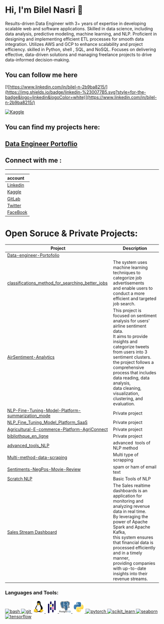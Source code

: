 <h1 align="left">Hi, I'm Bilel Nasri 👋</h1> 
Results-driven Data Engineer with 3+ years of expertise in developing scalable web and software applications. Skilled in data science, including data analysis, predictive modeling, machine learning, and NLP. Proficient in designing and implementing efficient ETL processes for smooth data integration. Utilizes AWS and GCP to enhance scalability and project efficiency. skilled in Python, shell , SQL, and NoSQL. Focuses on delivering effective, data-driven solutions and managing freelance projects to drive data-informed decision-making.

## You can follow me here

[![https://www.linkedin.com/in/bilel-n-2b9ba8215/](https://img.shields.io/badge/linkedin-%230077B5.svg?style=for-the-badge&logo=linkedin&logoColor=white)](https://www.linkedin.com/in/bilel-n-2b9ba8215/)

[![Kaggle](https://img.shields.io/badge/Kaggle-035a7d?style=for-the-badge&logo=kaggle&logoColor=white)](https://www.kaggle.com/bilelnasri)

## You can find my projects here:

## [Data Engineer Portoflio](https://github.com/biso1991/-Data-engineer-Portofolio)

## **Connect with me :**

---

| account                                                          |
| :--------------------------------------------------------------- |
| [Linkedin](https://www.linkedin.com/in/bilel-n-2b9ba8215/)          |
| [Kaggle](https://www.kaggle.com/bilelnasri)                         |
| [GitLab](https://gitlab.com/bisonasri1991/)                         |
| [Twitter](https://x.com/bilelnasri20)                               |
| [FaceBook](https://www.facebook.com/profile.php?id=100007501849384) |

# Open Soruce & Private Projects:

| Project                                                                                                                          | Description                                                                                                                                                                                                                                                                                                                                                |
| -------------------------------------------------------------------------------------------------------------------------------- | ---------------------------------------------------------------------------------------------------------------------------------------------------------------------------------------------------------------------------------------------------------------------------------------------------------------------------------------------------------- |
| [Data-engineer-Portofolio](https://github.com/biso1991/-Data-engineer-Portofolio)                                                   |                                                                                                                                                                                                                                                                                                                                                            |
| [classifications_method_for_searching_better_jobs](https://github.com/biso1991/classifications_method_for_searching_better_jobs-)   | The system uses machine learning techniques to categorize job advertisements<br />and enable users to conduct a more efficient and targeted job search.                                                                                                                                                                                                    |
| [AirSentiment-Analytics](https://github.com/biso1991/AirSentiment-Analytics)                                                        | This project is focused on sentiment analysis for users' airline sentiment data.<br /> It aims to provide insights and categorize tweets from users                into 3 sentiment clusters.<br /> the project follows a comprehensive process that includes data reading, data analysis, <br />data cleaning, visualization, clustering, and evaluation. |
| [NLP-Fine-Tuning-Model-Platform-summarization_mode](https://github.com/biso1991/NLP-Fine-Tuning-Model-Platform-summarization_mode-) | Private project                                                                                                                                                                                                                                                                                                                                            |
| [NLP_Fine_Tuning_Model_Platform_SaaS](https://github.com/biso1991/NLP_Fine_Tuning_Model_Platform_SaaS)                              | Private project                                                                                                                                                                                                                                                                                                                                            |
| [Agricultural-E-commerce-Platform-AgriConnect](https://github.com/biso1991/Agricultural-E-commerce-Platform-AgriConnect-)           | Private project                                                                                                                                                                                                                                                                                                                                            |
| [bibliothque_en_ligne](https://github.com/biso1991/bibliothque_en_ligne)                                                            | Private project                                                                                                                                                                                                                                                                                                                                            |
| [advanced_tools_NLP](https://github.com/biso1991/advanced_NLP)                                                                      | advanced  tools of NLP method                                                                                                                                                                                                                                                                                                                             |
| [Multi-method-data-scraping](https://github.com/biso1991/Multi-method-data-scraping-)                                               | Multi type of scrapping                                                                                                                                                                                                                                                                                                                                    |
| [Sentiments-NegPos-Movie-Review](https://github.com/biso1991/Sentiments-NegPos-Movie-Review)                                        | spam or ham of email text                                                                                                                                                                                                                                                                                                                                  |
| [Scratch NLP ](https://github.com/biso1991/MY_ALL_STEPS_NLP)                                                                        | Basic Tools of NLP                                                                                                                                                                                                                                                                                                                                         |
| [Sales Stream Dashboard](https://gitlab.com/bisonasri1991/)                                                                         | The Sales realtime dashboards is an application for monitoring and analyzing revenue data in real time.<br /> By leveraging the power of Apache Spark and Apache Kafka,<br /> this system ensures that financial data is processed efficiently and in a timely manner,<br /> providing companies with up-to-date insights into their revenue streams.      |

<h3 align="left">Languages and Tools:</h3>
<p align="left"> <a href="https://www.gnu.org/software/bash/" target="_blank" rel="noreferrer"> <img src="https://www.vectorlogo.zone/logos/gnu_bash/gnu_bash-icon.svg" alt="bash" width="40" height="40"/> </a> <a href="https://www.cprogramming.com/" target="_blank" rel="noreferrer"> </a> <a href="https://git-scm.com/" target="_blank" rel="noreferrer"> <img src="https://www.vectorlogo.zone/logos/git-scm/git-scm-icon.svg" alt="git" width="40" height="40"/> </a> <a href="https://www.linux.org/" target="_blank" rel="noreferrer"> <img src="https://raw.githubusercontent.com/devicons/devicon/master/icons/linux/linux-original.svg" alt="linux" width="40" height="40"/> </a> <a href="https://opencv.org/" target="_blank" rel="noreferrer">  </a> <a href="https://pandas.pydata.org/" target="_blank" rel="noreferrer"> <img src="https://raw.githubusercontent.com/devicons/devicon/2ae2a900d2f041da66e950e4d48052658d850630/icons/pandas/pandas-original.svg" alt="pandas" width="40" height="40"/> </a> <a href="https://www.postgresql.org" target="_blank" rel="noreferrer"> <img src="https://raw.githubusercontent.com/devicons/devicon/master/icons/postgresql/postgresql-original-wordmark.svg" alt="postgresql" width="40" height="40"/> </a> <a href="https://www.python.org" target="_blank" rel="noreferrer"> <img src="https://raw.githubusercontent.com/devicons/devicon/master/icons/python/python-original.svg" alt="python" width="40" height="40"/> </a> <a href="https://pytorch.org/" target="_blank" rel="noreferrer"> <img src="https://www.vectorlogo.zone/logos/pytorch/pytorch-icon.svg" alt="pytorch" width="40" height="40"/> </a> <a href="https://scikit-learn.org/" target="_blank" rel="noreferrer"> <img src="https://upload.wikimedia.org/wikipedia/commons/0/05/Scikit_learn_logo_small.svg" alt="scikit_learn" width="40" height="40"/> </a> <a href="https://seaborn.pydata.org/" target="_blank" rel="noreferrer"> <img src="https://seaborn.pydata.org/_images/logo-mark-lightbg.svg" alt="seaborn" width="40" height="40"/> </a> <a href="https://www.tensorflow.org" target="_blank" rel="noreferrer"> <img src="https://www.vectorlogo.zone/logos/tensorflow/tensorflow-icon.svg" alt="tensorflow" width="40" height="40"/> </a> </p>
